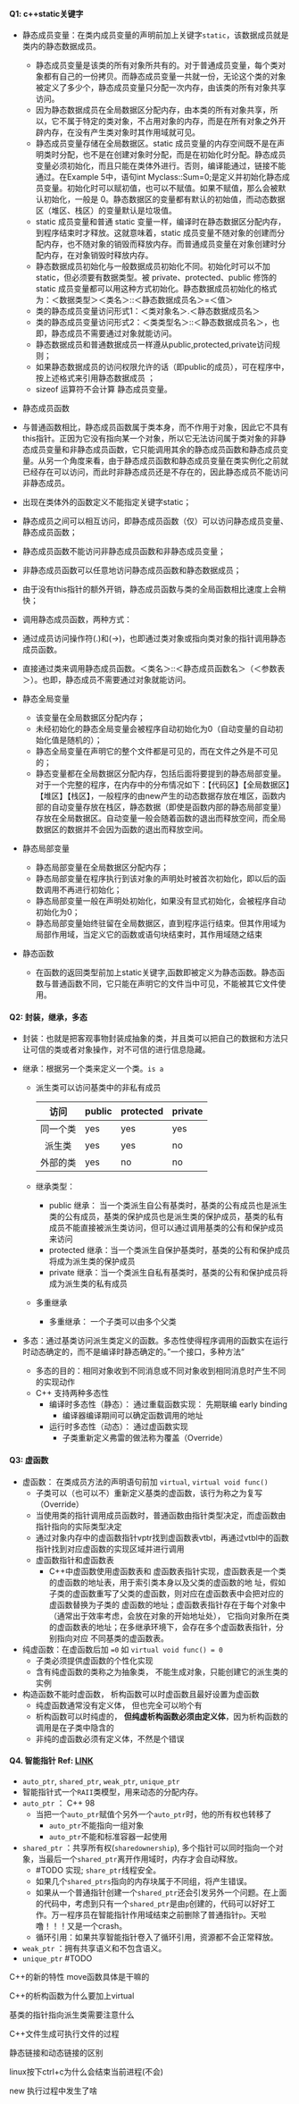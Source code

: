 #### Q1: c++static关键字

- 静态成员变量：在类内成员变量的声明前加上关键字`static`，该数据成员就是类内的静态数据成员。

    - 静态成员变量是该类的所有对象所共有的。对于普通成员变量，每个类对象都有自己的一份拷贝。而静态成员变量一共就一份，无论这个类的对象被定义了多少个，静态成员变量只分配一次内存，由该类的所有对象共享访问。
    - 因为静态数据成员在全局数据区分配内存，由本类的所有对象共享，所以，它不属于特定的类对象，不占用对象的内存，而是在所有对象之外开辟内存，在没有产生类对象时其作用域就可见。
    - 静态成员变量存储在全局数据区。static 成员变量的内存空间既不是在声明类时分配，也不是在创建对象时分配，而是在初始化时分配。静态成员变量必须初始化，而且只能在类体外进行。否则，编译能通过，链接不能通过。在Example 5中，语句int Myclass::Sum=0;是定义并初始化静态成员变量。初始化时可以赋初值，也可以不赋值。如果不赋值，那么会被默认初始化，一般是 0。静态数据区的变量都有默认的初始值，而动态数据区（堆区、栈区）的变量默认是垃圾值。
    - static 成员变量和普通 static 变量一样，编译时在静态数据区分配内存，到程序结束时才释放。这就意味着，static 成员变量不随对象的创建而分配内存，也不随对象的销毁而释放内存。而普通成员变量在对象创建时分配内存，在对象销毁时释放内存。
    - 静态数据成员初始化与一般数据成员初始化不同。初始化时可以不加 static，但必须要有数据类型。被 private、protected、public 修饰的 static 成员变量都可以用这种方式初始化。静态数据成员初始化的格式为：＜数据类型＞＜类名＞::＜静态数据成员名＞=＜值＞
    - 类的静态成员变量访问形式1：＜类对象名＞.＜静态数据成员名＞
    - 类的静态成员变量访问形式2：＜类类型名＞::＜静态数据成员名＞，也即，静态成员不需要通过对象就能访问。
    - 静态数据成员和普通数据成员一样遵从public,protected,private访问规则；
    - 如果静态数据成员的访问权限允许的话（即public的成员），可在程序中，按上述格式来引用静态数据成员 ；
    - sizeof 运算符不会计算 静态成员变量。

-  静态成员函数

  - 与普通函数相比，静态成员函数属于类本身，而不作用于对象，因此它不具有this指针。正因为它没有指向某一个对象，所以它无法访问属于类对象的非静态成员变量和非静态成员函数，它只能调用其余的静态成员函数和静态成员变量。从另一个角度来看，由于静态成员函数和静态成员变量在类实例化之前就已经存在可以访问，而此时非静态成员还是不存在的，因此静态成员不能访问非静态成员。
  - 出现在类体外的函数定义不能指定关键字static；
  - 静态成员之间可以相互访问，即静态成员函数（仅）可以访问静态成员变量、静态成员函数；
  - 静态成员函数不能访问非静态成员函数和非静态成员变量；
  - 非静态成员函数可以任意地访问静态成员函数和静态数据成员；
  - 由于没有this指针的额外开销，静态成员函数与类的全局函数相比速度上会稍快；
  - 调用静态成员函数，两种方式：

  - 通过成员访问操作符(.)和(->)，也即通过类对象或指向类对象的指针调用静态成员函数。
  - 直接通过类来调用静态成员函数。＜类名＞::＜静态成员函数名＞（＜参数表＞）。也即，静态成员不需要通过对象就能访问。

- 静态全局变量

  - 该变量在全局数据区分配内存；
  - 未经初始化的静态全局变量会被程序自动初始化为0（自动变量的自动初始化值是随机的）；
  - 静态全局变量在声明它的整个文件都是可见的，而在文件之外是不可见的； 　
  - 静态变量都在全局数据区分配内存，包括后面将要提到的静态局部变量。对于一个完整的程序，在内存中的分布情况如下：【代码区】【全局数据区】【堆区】【栈区】，一般程序的由new产生的动态数据存放在堆区，函数内部的自动变量存放在栈区，静态数据（即使是函数内部的静态局部变量）存放在全局数据区。自动变量一般会随着函数的退出而释放空间，而全局数据区的数据并不会因为函数的退出而释放空间。
- 静态局部变量

  - 静态局部变量在全局数据区分配内存；
  - 静态局部变量在程序执行到该对象的声明处时被首次初始化，即以后的函数调用不再进行初始化；
  - 静态局部变量一般在声明处初始化，如果没有显式初始化，会被程序自动初始化为0；
  - 静态局部变量始终驻留在全局数据区，直到程序运行结束。但其作用域为局部作用域，当定义它的函数或语句块结束时，其作用域随之结束
- 静态函数

  - 在函数的返回类型前加上static关键字,函数即被定义为静态函数。静态函数与普通函数不同，它只能在声明它的文件当中可见，不能被其它文件使用。

#### Q2: 封装，继承，多态

- 封装：也就是把客观事物封装成抽象的类，并且类可以把自己的数据和方法只让可信的类或者对象操作，对不可信的进行信息隐藏。

- 继承：根据另一个类来定义一个类。`is a`

  - 派生类可以访问基类中的非私有成员

     |   访问   | public | protected | private |
     | :------: | ------ | --------- | ------- |
     | 同一个类 | yes    | yes       | yes     |
     |  派生类  | yes    | yes       | no      |
     | 外部的类 | yes    | no        | no      |

  - 继承类型：
    - public 继承： 当一个类派生自公有基类时，基类的公有成员也是派生类的公有成员，基类的保护成员也是派生类的保护成员，基类的私有成员不能直接被派生类访问，但可以通过调用基类的公有和保护成员来访问
    - protected 继承：当一个类派生自保护基类时，基类的公有和保护成员将成为派生类的保护成员
    - private 继承：当一个类派生自私有基类时，基类的公有和保护成员将成为派生类的私有成员
  - 多重继承
    
    - 多重继承： 一个子类可以由多个父类

- 多态：通过基类访问派生类定义的函数。多态性使得程序调用的函数实在运行时动态确定的，而不是编译时静态确定的。”一个接口，多种方法“

  - 多态的目的：相同对象收到不同消息或不同对象收到相同消息时产生不同的实现动作
  - C++ 支持两种多态性
    - 编译时多态性（静态）： 通过重载函数实现： 先期联编 early binding
      - 编译器编译期间可以确定函数调用的地址
    - 运行时多态性（动态）： 通过虚函数实现
      - 子类重新定义弗雷的做法称为覆盖（Override）



#### Q3: 虚函数

- 虚函数： 在类成员方法的声明语句前加 `virtual`, `virtual void func()`
  - 子类可以（也可以不）重新定义基类的虚函数，该行为称之为复写（Override）
  - 当使用类的指针调用成员函数时，普通函数由指针类型决定，而虚函数由指针指向的实际类型决定
  - 通过对象内存中的虚函数指针vptr找到虚函数表vtbl，再通过vtbl中的函数指针找到对应虚函数的实现区域并进行调用
  - 虚函数指针和虚函数表
    - C++中虚函数使用虚函数表和 虚函数表指针实现，虚函数表是一个类的虚函数的地址表，用于索引类本身以及父类的虚函数的地 址，假如子类的虚函数重写了父类的虚函数，则对应在虚函数表中会把对应的虚函数替换为子类的 虚函数的地址；虚函数表指针存在于每个对象中（通常出于效率考虑，会放在对象的开始地址处）， 它指向对象所在类的虚函数表的地址；在多继承环境下，会存在多个虚函数表指针，分别指向对应 不同基类的虚函数表。
- 纯虚函数：在虚函数后加 `=0` 如 `virtual void func() = 0`
  - 子类必须提供虚函数的个性化实现
  - 含有纯虚函数的类称之为抽象类， 不能生成对象，只能创建它的派生类的实例
- 构造函数不能时虚函数， 析构函数可以时虚函数且最好设置为虚函数
  - 纯虚函数通常没有定义体， 但也完全可以哟个有
  - 析构函数可以时纯虚的， **但纯虚析构函数必须由定义体**，因为析构函数的调用是在子类中隐含的
  - 非纯的虚函数必须有定义体，不然是个错误



#### Q4. 智能指针 Ref: [LINK](https://www.jianshu.com/p/e4919f1c3a28)

 - `auto_ptr`, `shared_ptr`, `weak_ptr`, `unique_ptr`
 - 智能指针式一个`RAII`类模型，用来动态的分配内存。
 - `auto_ptr` ： C++ 98
   	- 当把一个`auto_ptr`赋值个另外一个`auto_ptr`时，他的所有权也转移了
      	- `auto_ptr`不能指向一组对象
      	- `auto_ptr`不能和标准容器一起使用
 - `shared_ptr` ：共享所有权(`sharedownership`), 多个指针可以同时指向一个对象，当最后一个`shared_ptr`离开作用域时，内存才会自动释放。
    - #TODO 实现; `share_ptr`线程安全。
    - 如果几个`shared_ptrs`指向的内存块属于不同组，将产生错误。
   - 如果从一个普通指针创建一个`shared_ptr`还会引发另外一个问题。在上面的代码中，考虑到只有一个`shared_ptr`是由`p`创建的，代码可以好好工作。万一程序员在智能指针作用域结束之前删除了普通指针`p`。天啦噜！！！又是一个crash。
   - 循环引用：如果共享智能指针卷入了循环引用，资源都不会正常释放。
- `weak_ptr` ：拥有共享语义和不包含语义。
- `unique_ptr` #TODO





C++的新的特性 move函数具体是干嘛的

C++的析构函数为什么要加上virtual

基类的指针指向派生类需要注意什么



C++文件生成可执行文件的过程

静态链接和动态链接的区别

linux按下ctrl+c为什么会结束当前进程(不会)

new 执行过程中发生了啥